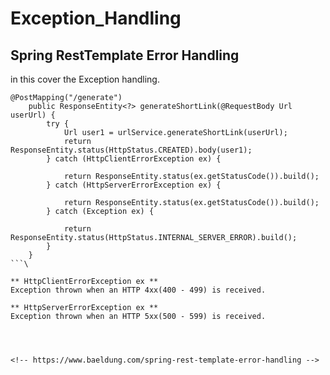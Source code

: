 # Exception_Handling
## Spring RestTemplate Error Handling
in this cover the Exception handling.

```
@PostMapping("/generate")
	public ResponseEntity<?> generateShortLink(@RequestBody Url userUrl) {
		try {
			Url user1 = urlService.generateShortLink(userUrl);
			return ResponseEntity.status(HttpStatus.CREATED).body(user1);
		} catch (HttpClientErrorException ex) {

			return ResponseEntity.status(ex.getStatusCode()).build();
		} catch (HttpServerErrorException ex) {

			return ResponseEntity.status(ex.getStatusCode()).build();
		} catch (Exception ex) {

			return ResponseEntity.status(HttpStatus.INTERNAL_SERVER_ERROR).build();
		}
	}
```\

** HttpClientErrorException ex **
Exception thrown when an HTTP 4xx(400 - 499) is received.

** HttpServerErrorException ex **
Exception thrown when an HTTP 5xx(500 - 599) is received.




<!-- https://www.baeldung.com/spring-rest-template-error-handling -->
